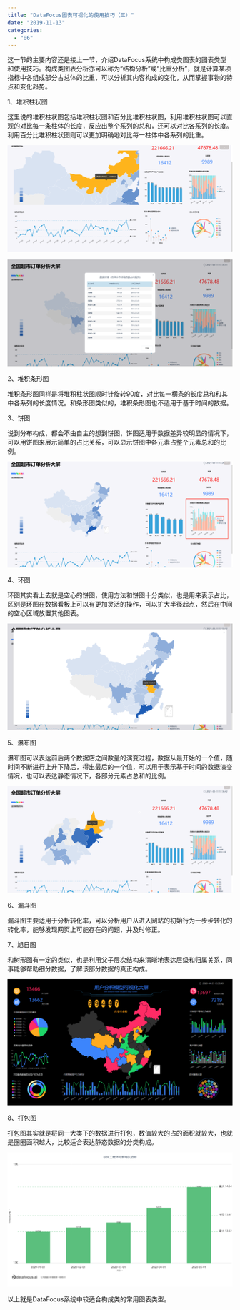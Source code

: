 ```yaml
---
title: "DataFocus图表可视化的使用技巧（三）"
date: "2019-11-13"
categories: 
  - "06"
---
```


这一节的主要内容还是接上一节，介绍DataFocus系统中构成类图表的图表类型和使用技巧。构成类图表分析亦可以称为“结构分析”或“比重分析”，就是计算某项指标中各组成部分占总体的比重，可以分析其内容构成的变化，从而掌握事物的特点和变化趋势。

1、堆积柱状图

这里说的堆积柱状图包括堆积柱状图和百分比堆积柱状图，利用堆积柱状图可以直观的对比每一条柱体的长度，反应出整个系列的总和，还可以对比各系列的长度。利用百分比堆积柱状图则可以更加明确地对比每一柱体中各系列的比重。

![](images/word-image-46.png)

![](images/word-image-47.png)

2、堆积条形图

堆积条形图同样是将堆积柱状图顺时针旋转90度，对比每一横条的长度总和和其中各系列的长度情况。和条形图类似的，堆积条形图也不适用于基于时间的数据。

3、饼图

说到分布构成，都会不由自主的想到饼图，饼图适用于数据差异较明显的情况下，可以用饼图来展示简单的占比关系，可以显示饼图中各元素占整个元素总和的比例。

![](images/word-image-48.png)

4、环图

环图其实看上去就是空心的饼图，使用方法和饼图十分类似，也是用来表示占比，区别是环图在数据看板上可以有更加灵活的操作，可以扩大半径起点，然后在中间的空心区域放置其他图表。

![](images/word-image-49.png)

5、瀑布图

瀑布图可以表达前后两个数据店之间数量的演变过程，数据从最开始的一个值，随时间不断进行上升下降后，得出最后的一个值，可以用于表示基于时间的数据演变情况，也可以表达静态情况下，各部分元素占总和的比例。

![](images/word-image-50.png)

6、漏斗图

漏斗图主要适用于分析转化率，可以分析用户从进入网站的初始行为一步步转化的转化率，能够发现网页上可能存在的问题，并及时修正。

7、旭日图

和树形图有一定的类似，也是利用父子层次结构来清晰地表达层级和归属关系，同事能够帮助细分数据，了解该部分数据的真正构成。

![](images/word-image-51.png)

8、打包图

打包图其实就是将同一大类下的数据进行打包，数值较大的占的面积就较大，也就是圈圈面积越大，比较适合表达静态数据的分类构成。

![](images/word-image-52.png)

以上就是DataFocus系统中较适合构成类的常用图表类型。

